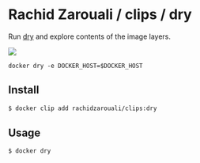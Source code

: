 # Rachid Zarouali / clips / dry

Run [dry](https://github.com/moncho/dry) and explore contents of the image layers.

![](https://raw.githubusercontent.com/lukaszlach/clip/master/clips/dive/record.gif)

```
docker dry -e DOCKER_HOST=$DOCKER_HOST
```

## Install

```bash
$ docker clip add rachidzarouali/clips:dry
```

## Usage

```bash
$ docker dry
```